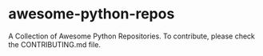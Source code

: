 # awesome-python-repos
A Collection of Awesome Python Repositories. To contribute, please check the CONTRIBUTING.md file.
